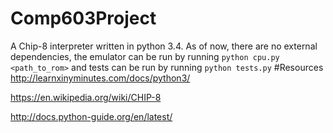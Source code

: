 # Comp603Project
A Chip-8 interpreter written in python 3.4.
As of now, there are no external dependencies, the emulator can be run by running ```python cpu.py <path_to_rom>``` and tests can be run by running ```python tests.py```
#Resources
http://learnxinyminutes.com/docs/python3/

https://en.wikipedia.org/wiki/CHIP-8

http://docs.python-guide.org/en/latest/
